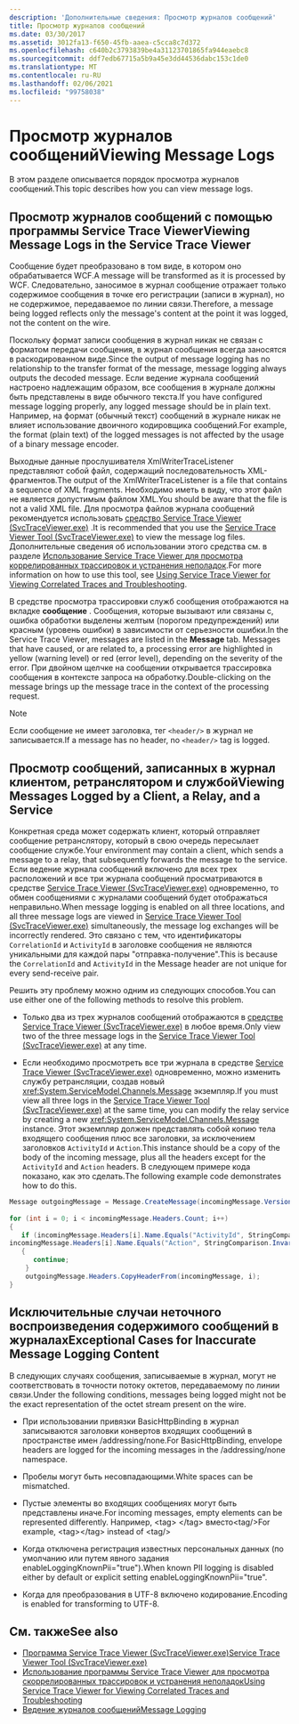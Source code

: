 ```yaml
---
description: 'Дополнительные сведения: Просмотр журналов сообщений'
title: Просмотр журналов сообщений
ms.date: 03/30/2017
ms.assetid: 3012fa13-f650-45fb-aaea-c5cca8c7d372
ms.openlocfilehash: c640b2c3793839be4a31123701865fa944eaebc8
ms.sourcegitcommit: ddf7edb67715a5b9a45e3dd44536dabc153c1de0
ms.translationtype: MT
ms.contentlocale: ru-RU
ms.lasthandoff: 02/06/2021
ms.locfileid: "99758038"
---
```

# <a name="viewing-message-logs"></a><span data-ttu-id="d13cf-103">Просмотр журналов сообщений</span><span class="sxs-lookup"><span data-stu-id="d13cf-103">Viewing Message Logs</span></span>

<span data-ttu-id="d13cf-104">В этом разделе описывается порядок просмотра журналов сообщений.</span><span class="sxs-lookup"><span data-stu-id="d13cf-104">This topic describes how you can view message logs.</span></span>  
  
## <a name="viewing-message-logs-in-the-service-trace-viewer"></a><span data-ttu-id="d13cf-105">Просмотр журналов сообщений с помощью программы Service Trace Viewer</span><span class="sxs-lookup"><span data-stu-id="d13cf-105">Viewing Message Logs in the Service Trace Viewer</span></span>  

 <span data-ttu-id="d13cf-106">Сообщение будет преобразовано в том виде, в котором оно обрабатывается WCF.</span><span class="sxs-lookup"><span data-stu-id="d13cf-106">A message will be transformed as it is processed by WCF.</span></span> <span data-ttu-id="d13cf-107">Следовательно, заносимое в журнал сообщение отражает только содержимое сообщения в точке его регистрации (записи в журнал), но не содержимое, передаваемое по линии связи.</span><span class="sxs-lookup"><span data-stu-id="d13cf-107">Therefore, a message being logged reflects only the message's content at the point it was logged, not the content on the wire.</span></span>  
  
 <span data-ttu-id="d13cf-108">Поскольку формат записи сообщения в журнал никак не связан с форматом передачи сообщения, в журнал сообщения всегда заносятся в раскодированном виде.</span><span class="sxs-lookup"><span data-stu-id="d13cf-108">Since the output of message logging has no relationship to the transfer format of the message, message logging always outputs the decoded message.</span></span> <span data-ttu-id="d13cf-109">Если ведение журнала сообщений настроено надлежащим образом, все сообщения в журнале должны быть представлены в виде обычного текста.</span><span class="sxs-lookup"><span data-stu-id="d13cf-109">If you have configured message logging properly, any logged message should be in plain text.</span></span> <span data-ttu-id="d13cf-110">Например, на формат (обычный текст) сообщений в журнале никак не влияет использование двоичного кодировщика сообщений.</span><span class="sxs-lookup"><span data-stu-id="d13cf-110">For example, the format (plain text) of the logged messages is not affected by the usage of a binary message encoder.</span></span>  
  
 <span data-ttu-id="d13cf-111">Выходные данные прослушивателя XmlWriterTraceListener представляют собой файл, содержащий последовательность XML-фрагментов.</span><span class="sxs-lookup"><span data-stu-id="d13cf-111">The output of the XmlWriterTraceListener is a file that contains a sequence of XML fragments.</span></span> <span data-ttu-id="d13cf-112">Необходимо иметь в виду, что этот файл не является допустимым файлом XML.</span><span class="sxs-lookup"><span data-stu-id="d13cf-112">You should be aware that the file is not a valid XML file.</span></span> <span data-ttu-id="d13cf-113">Для просмотра файлов журнала сообщений рекомендуется использовать [средство Service Trace Viewer (SvcTraceViewer.exe)](../service-trace-viewer-tool-svctraceviewer-exe.md) .</span><span class="sxs-lookup"><span data-stu-id="d13cf-113">It is recommended that you use the [Service Trace Viewer Tool (SvcTraceViewer.exe)](../service-trace-viewer-tool-svctraceviewer-exe.md) to view the message log files.</span></span> <span data-ttu-id="d13cf-114">Дополнительные сведения об использовании этого средства см. в разделе [Использование Service Trace Viewer для просмотра коррелированных трассировок и устранения неполадок](./tracing/using-service-trace-viewer-for-viewing-correlated-traces-and-troubleshooting.md).</span><span class="sxs-lookup"><span data-stu-id="d13cf-114">For more information on how to use this tool, see [Using Service Trace Viewer for Viewing Correlated Traces and Troubleshooting](./tracing/using-service-trace-viewer-for-viewing-correlated-traces-and-troubleshooting.md).</span></span>  
  
 <span data-ttu-id="d13cf-115">В средстве просмотра трассировки служб сообщения отображаются на вкладке **сообщение** . Сообщения, которые вызывают или связаны с, ошибка обработки выделены желтым (порогом предупреждений) или красным (уровень ошибки) в зависимости от серьезности ошибки.</span><span class="sxs-lookup"><span data-stu-id="d13cf-115">In the Service Trace Viewer, messages are listed in the **Message** tab. Messages that have caused, or are related to, a processing error are highlighted in yellow (warning level) or red (error level), depending on the severity of the error.</span></span> <span data-ttu-id="d13cf-116">При двойном щелчке на сообщении открывается трассировка сообщения в контексте запроса на обработку.</span><span class="sxs-lookup"><span data-stu-id="d13cf-116">Double-clicking on the message brings up the message trace in the context of the processing request.</span></span>  
  
> [!NOTE]
> <span data-ttu-id="d13cf-117">Если сообщение не имеет заголовка, тег `<header/>` в журнал не записывается.</span><span class="sxs-lookup"><span data-stu-id="d13cf-117">If a message has no header, no `<header/>` tag is logged.</span></span>  
  
## <a name="viewing-messages-logged-by-a-client-a-relay-and-a-service"></a><span data-ttu-id="d13cf-118">Просмотр сообщений, записанных в журнал клиентом, ретранслятором и службой</span><span class="sxs-lookup"><span data-stu-id="d13cf-118">Viewing Messages Logged by a Client, a Relay, and a Service</span></span>  

 <span data-ttu-id="d13cf-119">Конкретная среда может содержать клиент, который отправляет сообщение ретранслятору, который в свою очередь пересылает сообщение службе.</span><span class="sxs-lookup"><span data-stu-id="d13cf-119">Your environment may contain a client, which sends a message to a relay, that subsequently forwards the message to the service.</span></span> <span data-ttu-id="d13cf-120">Если ведение журнала сообщений включено для всех трех расположений и все три журнала сообщений просматриваются в средстве [Service Trace Viewer (SvcTraceViewer.exe)](../service-trace-viewer-tool-svctraceviewer-exe.md) одновременно, то обмен сообщениями с журналами сообщений будет отображаться неправильно.</span><span class="sxs-lookup"><span data-stu-id="d13cf-120">When message logging is enabled on all three locations, and all three message logs are viewed in [Service Trace Viewer Tool (SvcTraceViewer.exe)](../service-trace-viewer-tool-svctraceviewer-exe.md) simultaneously, the message log exchanges will be incorrectly rendered.</span></span> <span data-ttu-id="d13cf-121">Это связано с тем, что идентификаторы `CorrelationId` и `ActivityId` в заголовке сообщения не являются уникальными для каждой пары "отправка-получение".</span><span class="sxs-lookup"><span data-stu-id="d13cf-121">This is because the `CorrelationId` and `ActivityId` in the Message header are not unique for every send-receive pair.</span></span>  
  
 <span data-ttu-id="d13cf-122">Решить эту проблему можно одним из следующих способов.</span><span class="sxs-lookup"><span data-stu-id="d13cf-122">You can use either one of the following methods to resolve this problem.</span></span>  
  
- <span data-ttu-id="d13cf-123">Только два из трех журналов сообщений отображаются в [средстве Service Trace Viewer (SvcTraceViewer.exe)](../service-trace-viewer-tool-svctraceviewer-exe.md) в любое время.</span><span class="sxs-lookup"><span data-stu-id="d13cf-123">Only view two of the three message logs in the [Service Trace Viewer Tool (SvcTraceViewer.exe)](../service-trace-viewer-tool-svctraceviewer-exe.md) at any time.</span></span>  
  
- <span data-ttu-id="d13cf-124">Если необходимо просмотреть все три журнала в средстве [Service Trace Viewer (SvcTraceViewer.exe)](../service-trace-viewer-tool-svctraceviewer-exe.md) одновременно, можно изменить службу ретрансляции, создав новый <xref:System.ServiceModel.Channels.Message> экземпляр.</span><span class="sxs-lookup"><span data-stu-id="d13cf-124">If you must view all three logs in the [Service Trace Viewer Tool (SvcTraceViewer.exe)](../service-trace-viewer-tool-svctraceviewer-exe.md) at the same time, you can modify the relay service by creating a new <xref:System.ServiceModel.Channels.Message> instance.</span></span> <span data-ttu-id="d13cf-125">Этот экземпляр должен представлять собой копию тела входящего сообщения плюс все заголовки, за исключением заголовков `ActivityId` и `Action`.</span><span class="sxs-lookup"><span data-stu-id="d13cf-125">This instance should be a copy of the body of the incoming message, plus all the headers except for the `ActivityId` and `Action` headers.</span></span> <span data-ttu-id="d13cf-126">В следующем примере кода показано, как это сделать.</span><span class="sxs-lookup"><span data-stu-id="d13cf-126">The following example code demonstrates how to do this.</span></span>  
  
```csharp
Message outgoingMessage = Message.CreateMessage(incomingMessage.Version, incomingMessage.Headers.Action, incomingMessage.GetReaderAtBodyContents());  
  
for (int i = 0; i < incomingMessage.Headers.Count; i++)  
{  
   if (incomingMessage.Headers[i].Name.Equals("ActivityId", StringComparison.InvariantCultureIgnoreCase) ||  
incomingMessage.Headers[i].Name.Equals("Action", StringComparison.InvariantCultureIgnoreCase))  
   {  
      continue;  
    }  
    outgoingMessage.Headers.CopyHeaderFrom(incomingMessage, i);  
}  
```  
  
## <a name="exceptional-cases-for-inaccurate-message-logging-content"></a><span data-ttu-id="d13cf-127">Исключительные случаи неточного воспроизведения содержимого сообщений в журналах</span><span class="sxs-lookup"><span data-stu-id="d13cf-127">Exceptional Cases for Inaccurate Message Logging Content</span></span>  

 <span data-ttu-id="d13cf-128">В следующих случаях сообщения, записываемые в журнал, могут не соответствовать в точности потоку октетов, передаваемому по линии связи.</span><span class="sxs-lookup"><span data-stu-id="d13cf-128">Under the following conditions, messages being logged might not be the exact representation of the octet stream present on the wire.</span></span>  
  
- <span data-ttu-id="d13cf-129">При использовании привязки BasicHttpBinding в журнал записываются заголовки конвертов входящих сообщений в пространстве имен /addressing/none.</span><span class="sxs-lookup"><span data-stu-id="d13cf-129">For BasicHttpBinding, envelope headers are logged for the incoming messages in the /addressing/none namespace.</span></span>  
  
- <span data-ttu-id="d13cf-130">Пробелы могут быть несовпадающими.</span><span class="sxs-lookup"><span data-stu-id="d13cf-130">White spaces can be mismatched.</span></span>  
  
- <span data-ttu-id="d13cf-131">Пустые элементы во входящих сообщениях могут быть представлены иначе.</span><span class="sxs-lookup"><span data-stu-id="d13cf-131">For incoming messages, empty elements can be represented differently.</span></span> <span data-ttu-id="d13cf-132">Например, \<tag> \</tag> вместо\<tag/></span><span class="sxs-lookup"><span data-stu-id="d13cf-132">For example, \<tag>\</tag> instead of  \<tag/></span></span>  
  
- <span data-ttu-id="d13cf-133">Когда отключена регистрация известных персональных данных (по умолчанию или путем явного задания enableLoggingKnownPii="true").</span><span class="sxs-lookup"><span data-stu-id="d13cf-133">When known PII logging is disabled either by default or explicit setting enableLoggingKnownPii="true".</span></span>  
  
- <span data-ttu-id="d13cf-134">Когда для преобразования в UTF-8 включено кодирование.</span><span class="sxs-lookup"><span data-stu-id="d13cf-134">Encoding is enabled for transforming to UTF-8.</span></span>  
  
## <a name="see-also"></a><span data-ttu-id="d13cf-135">См. также</span><span class="sxs-lookup"><span data-stu-id="d13cf-135">See also</span></span>

- [<span data-ttu-id="d13cf-136">Программа Service Trace Viewer (SvcTraceViewer.exe)</span><span class="sxs-lookup"><span data-stu-id="d13cf-136">Service Trace Viewer Tool (SvcTraceViewer.exe)</span></span>](../service-trace-viewer-tool-svctraceviewer-exe.md)
- [<span data-ttu-id="d13cf-137">Использование программы Service Trace Viewer для просмотра скоррелированных трассировок и устранения неполадок</span><span class="sxs-lookup"><span data-stu-id="d13cf-137">Using Service Trace Viewer for Viewing Correlated Traces and Troubleshooting</span></span>](./tracing/using-service-trace-viewer-for-viewing-correlated-traces-and-troubleshooting.md)
- [<span data-ttu-id="d13cf-138">Ведение журналов сообщений</span><span class="sxs-lookup"><span data-stu-id="d13cf-138">Message Logging</span></span>](message-logging.md)
